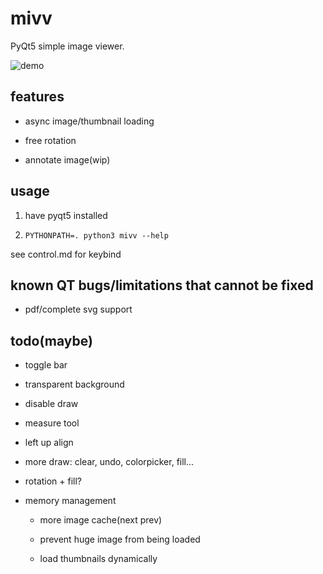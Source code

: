 # mivv

PyQt5 simple image viewer.

![demo](https://asrcpq.github.io/resources/2111/mivv_demo.gif)

## features

* async image/thumbnail loading

* free rotation

* annotate image(wip)

## usage

1. have pyqt5 installed

2. `PYTHONPATH=. python3 mivv --help`

see control.md for keybind

## known QT bugs/limitations that cannot be fixed

* pdf/complete svg support

## todo(maybe)

* toggle bar

* transparent background

* disable draw

* measure tool

* left up align

* more draw: clear, undo, colorpicker, fill...

* rotation + fill?

* memory management

	* more image cache(next prev)

	* prevent huge image from being loaded

	* load thumbnails dynamically

